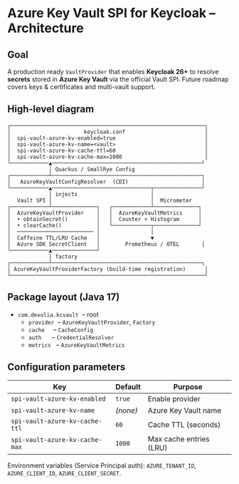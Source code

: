 
# Azure Key Vault SPI for Keycloak – Architecture

## Goal

A production ready `VaultProvider` that enables **Keycloak 26+** to resolve **secrets** stored in **Azure Key Vault** via the official Vault SPI. Future roadmap covers keys & certificates and multi-vault support.

## High‑level diagram

```
┌─────────────────────────────────────────────────────────────┐
│                       keycloak.conf                         │
│  spi-vault-azure-kv-enabled=true                            │
│  spi-vault-azure-kv-name=<vault>                            │
│  spi-vault-azure-kv-cache-ttl=60                            │
│  spi-vault-azure-kv-cache-max=1000                          │
└────────────▲───────────────────────────────────────────────┘
             │ Quarkus / SmallRye Config
┌────────────┴───────────────────────────────────────────────┐
│   AzureKeyVaultConfigResolver  (CDI)                       │
└────────────▲───────────────────────────────┬───────────────┘
             │ injects                       │
   Vault SPI │                               │  Micrometer
┌────────────┴──────────────┐   ┌────────────┴──────────────┐
│  AzureKeyVaultProvider    │   │  AzureKeyVaultMetrics     │
│  • obtainSecret()         │   │  Counter + Histogram      │
│  • clearCache()           │   └────────────┬──────────────┘
│  ──────────────────────── │                │
│  Caffeine TTL/LRU Cache   │                ▼
│  Azure SDK SecretClient   │        Prometheus / OTEL       │
└────────────▲──────────────┘
             │ factory
┌────────────┴───────────────────────────────────────────────┐
│ AzureKeyVaultProviderFactory (build‑time registration)      │
└─────────────────────────────────────────────────────────────┘
```

## Package layout (Java 17)

- `com.devolia.kcvault`  – root
  - `provider`  – `AzureKeyVaultProvider`, `Factory`
  - `cache`     – `CacheConfig`
  - `auth`      – `CredentialResolver`
  - `metrics`   – `AzureKeyVaultMetrics`

## Configuration parameters

| Key                            | Default  | Purpose                 |
| ------------------------------ | -------- | ----------------------- |
| `spi-vault-azure-kv-enabled`   | `true`   | Enable provider         |
| `spi-vault-azure-kv-name`      | *(none)* | Azure Key Vault name    |
| `spi-vault-azure-kv-cache-ttl` | `60`     | Cache TTL (seconds)     |
| `spi-vault-azure-kv-cache-max` | `1000`   | Max cache entries (LRU) |

Environment variables (Service Principal auth): `AZURE_TENANT_ID`, `AZURE_CLIENT_ID`, `AZURE_CLIENT_SECRET`.

